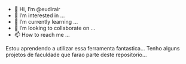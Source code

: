 - 👋 Hi, I’m @eudirair
- 👀 I’m interested in ...
- 🌱 I’m currently learning ...
- 💞️ I’m looking to collaborate on ...
- 📫 How to reach me ...

<!---
eudirair/eudirair is a ✨ special ✨ repository because its `README.md` (this file) appears on your GitHub profile.
You can click the Preview link to take a look at your changes.
--->

Estou aprendendo a  utilizar  essa ferramenta fantastica...
Tenho alguns projetos de faculdade que farao parte deste repositorio...
